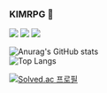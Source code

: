 ### KIMRPG 👋 

<!--
**KimRPG/KimRPG** is a ✨ _special_ ✨ repository because its `README.md` (this file) appears on your GitHub profile.

Here are some ideas to get you started:

- 🔭 I’m currently working on ...
- 🌱 I’m currently learning ...
- 👯 I’m looking to collaborate on ...
- 🤔 I’m looking for help with ...
- 💬 Ask me about ...
- 📫 How to reach me: ...
- 😄 Pronouns: ...
- ⚡ Fun fact: ...
-->
<img src="https://img.shields.io/badge/Spring%20Boot-6DB33F?style=for-the-badge&logo=spring-boot&logoColor=white"> <img src="https://img.shields.io/badge/react-61DAFB?style=for-the-badge&logo=react&logoColor=white"> <img src="https://img.shields.io/badge/firebase-FFCA28?style=for-the-badge&logo=firebase&logoColor=white">


![Anurag's GitHub stats](https://github-readme-stats.vercel.app/api?username=KimRPG&show_icons=true&theme=default)
<br/>
![Top Langs](https://github-readme-stats.vercel.app/api/top-langs/?username=KimRPG&layout=compact)


[![Solved.ac
프로필](http://mazassumnida.wtf/api/v2/generate_badge?boj=hunsung99)](https://solved.ac/hunsung99)

